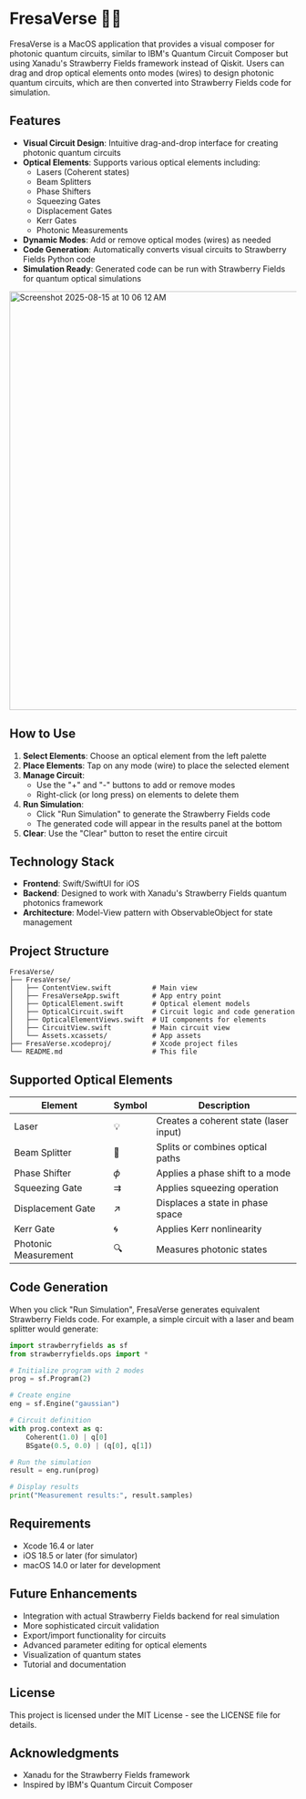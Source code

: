 # FresaVerse 🍓🌌

FresaVerse is a MacOS application that provides a visual composer for photonic quantum circuits, similar to IBM's Quantum Circuit Composer but using Xanadu's Strawberry Fields framework instead of Qiskit. Users can drag and drop optical elements onto modes (wires) to design photonic quantum circuits, which are then converted into Strawberry Fields code for simulation.

## Features

- **Visual Circuit Design**: Intuitive drag-and-drop interface for creating photonic quantum circuits
- **Optical Elements**: Supports various optical elements including:
  - Lasers (Coherent states)
  - Beam Splitters
  - Phase Shifters
  - Squeezing Gates
  - Displacement Gates
  - Kerr Gates
  - Photonic Measurements
- **Dynamic Modes**: Add or remove optical modes (wires) as needed
- **Code Generation**: Automatically converts visual circuits to Strawberry Fields Python code
- **Simulation Ready**: Generated code can be run with Strawberry Fields for quantum optical simulations

<img width="1190" height="735" alt="Screenshot 2025-08-15 at 10 06 12 AM" src="https://github.com/user-attachments/assets/328a16ec-7b6d-445d-a2c6-f1883c50df59" />

## How to Use

1. **Select Elements**: Choose an optical element from the left palette
2. **Place Elements**: Tap on any mode (wire) to place the selected element
3. **Manage Circuit**: 
   - Use the "+" and "-" buttons to add or remove modes
   - Right-click (or long press) on elements to delete them
4. **Run Simulation**: 
   - Click "Run Simulation" to generate the Strawberry Fields code
   - The generated code will appear in the results panel at the bottom
5. **Clear**: Use the "Clear" button to reset the entire circuit

## Technology Stack

- **Frontend**: Swift/SwiftUI for iOS
- **Backend**: Designed to work with Xanadu's Strawberry Fields quantum photonics framework
- **Architecture**: Model-View pattern with ObservableObject for state management

## Project Structure

```
FresaVerse/
├── FresaVerse/
│   ├── ContentView.swift          # Main view
│   ├── FresaVerseApp.swift        # App entry point
│   ├── OpticalElement.swift       # Optical element models
│   ├── OpticalCircuit.swift       # Circuit logic and code generation
│   ├── OpticalElementViews.swift  # UI components for elements
│   ├── CircuitView.swift          # Main circuit view
│   └── Assets.xcassets/           # App assets
├── FresaVerse.xcodeproj/          # Xcode project files
└── README.md                      # This file
```

## Supported Optical Elements

| Element | Symbol | Description |
|---------|--------|-------------|
| Laser | 💡 | Creates a coherent state (laser input) |
| Beam Splitter | 🔀 | Splits or combines optical paths |
| Phase Shifter | 𝜙 | Applies a phase shift to a mode |
| Squeezing Gate | ⇉ | Applies squeezing operation |
| Displacement Gate | ↗️ | Displaces a state in phase space |
| Kerr Gate | 🌀 | Applies Kerr nonlinearity |
| Photonic Measurement | 🔍 | Measures photonic states |

## Code Generation

When you click "Run Simulation", FresaVerse generates equivalent Strawberry Fields code. For example, a simple circuit with a laser and beam splitter would generate:

```python
import strawberryfields as sf
from strawberryfields.ops import *

# Initialize program with 2 modes
prog = sf.Program(2)

# Create engine
eng = sf.Engine("gaussian")

# Circuit definition
with prog.context as q:
    Coherent(1.0) | q[0]
    BSgate(0.5, 0.0) | (q[0], q[1])

# Run the simulation
result = eng.run(prog)

# Display results
print("Measurement results:", result.samples)
```

## Requirements

- Xcode 16.4 or later
- iOS 18.5 or later (for simulator)
- macOS 14.0 or later for development

## Future Enhancements

- Integration with actual Strawberry Fields backend for real simulation
- More sophisticated circuit validation
- Export/import functionality for circuits
- Advanced parameter editing for optical elements
- Visualization of quantum states
- Tutorial and documentation

## License

This project is licensed under the MIT License - see the LICENSE file for details.

## Acknowledgments

- Xanadu for the Strawberry Fields framework
- Inspired by IBM's Quantum Circuit Composer

